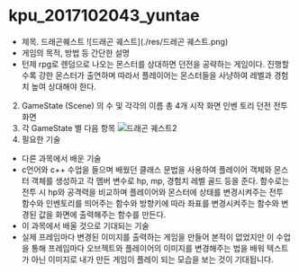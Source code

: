 # kpu_2017102043_yuntae
- 제목. 드래곤퀘스트 
![드래곤 궤스트](./res/드레곤 궤스트.png)
- 게임의 목적, 방법 등 간단한 설명
- 턴제 rpg로 렌덤으로 나오는 몬스터를 상대하면 던전을 공략하는 게임이다. 진행할수록 강한 몬스터가 출연하며 따라서 플레이어는 몬스터들을 사냥하여 레벨과 경험치 높여 상대해야 한다.   
2. GameState (Scene) 의 수 및 각각의 이름
총 4개
시작 화면
인벤 토리
던전
전투화면
3. 각 GameState 별 다음 항목
![드래곤 궤스트2](./res/드레곤궤스트2.png)
4. 필요한 기술
- 다른 과목에서 배운 기술
- c언어와 c++ 수업을 들으며 배웠던 클래스 문법을 사용하여 플레이어 객체와 몬스터 객체를 생성하고 각 멤버 변수로 hp, mp, 경험치 레벨 골드 등을 준다. 함수로는 전투 시 hp와 공격력을 비교하며 플레이어와 몬스터에 상태를 변경시켜주는 전투 함수와 인벤토리를 띄어주는 함수와 방향키에 따라 좌표를 변경시켜주는 함수와 변경된 값을 화면에 출력해주는 함수를 만든다.   
- 이 과목에서 배울 것으로 기대되는 기술
- 실제 프레임마다 변경된 이미지를 출력하는 게임을 만들어 본적이 없었지만 이 수업을 통해 프레임마다 오브젝트와 플레이어의 이미지를 변경해주는 법을 배워 텍스트가 아닌 이미지로 내가 만든 게임이 플레이 되는 모습을 보는 것이 기대됩니다.  

